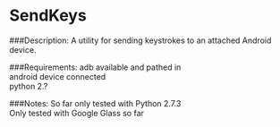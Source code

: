 SendKeys
========

###Description:
A utility for sending keystrokes to an attached Android device.  

###Requirements:
adb available and pathed in  
android device connected  
python 2.?  

###Notes:
So far only tested with Python 2.7.3  
Only tested with Google Glass so far  
